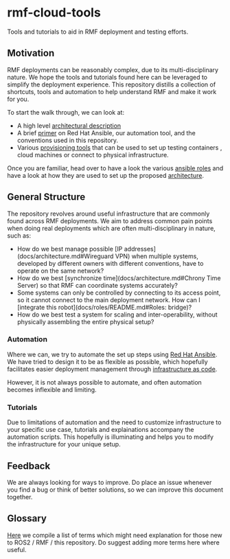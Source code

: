 # rmf-cloud-tools

Tools and tutorials to aid in RMF deployment and testing efforts.

## Motivation

RMF deployments can be reasonably complex, due to its multi-disciplinary nature. We hope the tools and tutorials found here can be leveraged to simplify the deployment experience. This repository distills a collection of shortcuts, tools and automation to help understand RMF and make it work for you. 

To start the walk through, we can look at:
* A high level [architectural description](docs/architecture.md)
* A brief [primer](docs/ansible_primer.md) on Red Hat Ansible, our automation tool, and the conventions used in this repository.
* Various [provisioning tools](docs/provisioning.md) that can be used to set up testing containers , cloud machines or connect to physical infrastructure.

Once you are familiar, head over to have a look the various [ansible roles](./roles) and have a look at how they are used to set up the proposed [architecture](docs/architecture.md).

## General Structure

The repository revolves around useful infrastructure that are commonly found across RMF deployments. We aim to address common pain points when doing real deployments which are often multi-disciplinary in nature, such as:

* How do we best manage possible [IP addresses](docs/architecture.md#Wireguard VPN) when multiple systems, developed by different owners with different conventions, have to operate on the same network?
* How do we best [synchronize time](docs/architecture.md#Chrony Time Server) so that RMF can coordinate systems accurately?
* Some systems can only be controlled by connecting to its access point, so it cannot connect to the main deployment network. How can I [integrate this robot](docs/roles/README.md#Roles: bridge)?
* How do we best test a system for scaling and inter-operability, without physically assembling the entire physical setup?

### Automation
Where we can, we try to automate the set up steps using [Red Hat Ansible](https://www.ansible.com/). We have tried to design it to be as flexible as possible, which hopefully facilitates easier deployment management through [infrastructure as code](https://en.wikipedia.org/wiki/Infrastructure_as_code). 

However, it is not always possible to automate, and often automation becomes inflexible and limiting. 

### Tutorials
Due to limitations of automation and the need to customize infrastructure to your specific use case, tutorials and explainations accompany the automation scripts. This hopefully is illuminating and helps you to modify the infrastructure for your unique setup.

## Feedback
We are always looking for ways to improve. Do place an issue whenever you find a bug or think of better solutions, so we can improve this document together.

## Glossary
[Here](/Glossary.md) we compile a list of terms which might need explanation for those new to ROS2 / RMF / this repository. Do suggest adding more terms here where useful.
